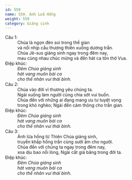 ```yaml
---
id: 559
name: 559. Ánh Lửa Hồng
weight: 559
category: Giáng sinh
---
```

<dl><dt>Câu 1:</dt><dd data-verse="1">Chúa là ngọn đèn soi trong thế gian <br/>và nối nhịp cầu thượng thiên xuống dương trần. <br/>Chúa Jê-sus giáng sinh ngay trong đêm nay, <br/>mau cùng nhau chúc mừng và đến hát ca tôn thờ Vua. </dd><dt>Điệp khúc:</dt><dd data-chorus="1"><em>Đêm Chúa giáng sinh <br/>hát vang muôn bài ca <br/>cho thế nhân vui thái bình. </em></dd><dt>Câu 2:</dt><dd data-verse="2">Chúa vào đời vì thương yêu chúng ta. <br/>Ngài xuống làm người cùng chia sớt vui buồn. <br/>Chúa đến với những ai đang mang ưu tư tuyệt vọng <br/>trong khó nghèo; Ngài đến cảm thông cho trần gian. </dd><dt>Điệp khúc:</dt><dd data-chorus="1"><em>Đêm Chúa giáng sinh <br/>hát vang muôn bài ca <br/>cho thế nhân vui thái bình. </em></dd><dt>Câu 3:</dt><dd data-verse="3">Ánh lửa hồng từ Thiên Chúa giáng sinh, <br/>truyền khắp hồng trần cùng sưởi ấm cho người. <br/>Chúa đến với chúng ta ngay trong đêm nay, <br/>xoa dịu bao nỗi lòng, Ngài cất giá băng trong đời ta. </dd><dt>Điệp khúc:</dt><dd data-chorus="1"><em>Đêm Chúa giáng sinh <br/>hát vang muôn bài ca <br/>cho thế nhân vui thái bình. </em></dd></dl>
